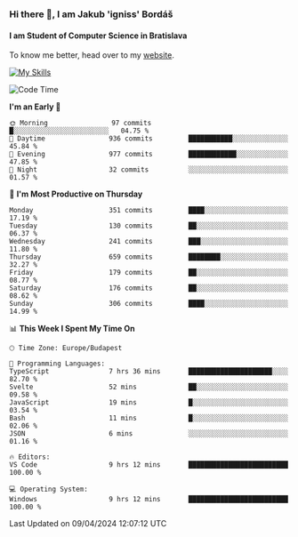 ### Hi there 👋, I am Jakub 'igniss' Bordáš

#### I am Student of Computer Science in Bratislava
To know me better, head over to my [website](https://bordas.sk).

[![My Skills](https://skillicons.dev/icons?i=js,html,css,figma,svelte,java,kotlin,python,postgresql,typescript,nest,nodejs)](https://bordas.sk)


<!--START_SECTION:waka-->
![Code Time](http://img.shields.io/badge/Code%20Time-1%2C462%20hrs%2056%20mins-blue)

**I'm an Early 🐤** 

```text
🌞 Morning                97 commits          █░░░░░░░░░░░░░░░░░░░░░░░░   04.75 % 
🌆 Daytime                936 commits         ███████████░░░░░░░░░░░░░░   45.84 % 
🌃 Evening                977 commits         ████████████░░░░░░░░░░░░░   47.85 % 
🌙 Night                  32 commits          ░░░░░░░░░░░░░░░░░░░░░░░░░   01.57 % 
```
📅 **I'm Most Productive on Thursday** 

```text
Monday                   351 commits         ████░░░░░░░░░░░░░░░░░░░░░   17.19 % 
Tuesday                  130 commits         ██░░░░░░░░░░░░░░░░░░░░░░░   06.37 % 
Wednesday                241 commits         ███░░░░░░░░░░░░░░░░░░░░░░   11.80 % 
Thursday                 659 commits         ████████░░░░░░░░░░░░░░░░░   32.27 % 
Friday                   179 commits         ██░░░░░░░░░░░░░░░░░░░░░░░   08.77 % 
Saturday                 176 commits         ██░░░░░░░░░░░░░░░░░░░░░░░   08.62 % 
Sunday                   306 commits         ████░░░░░░░░░░░░░░░░░░░░░   14.99 % 
```


📊 **This Week I Spent My Time On** 

```text
🕑︎ Time Zone: Europe/Budapest

💬 Programming Languages: 
TypeScript               7 hrs 36 mins       █████████████████████░░░░   82.70 % 
Svelte                   52 mins             ██░░░░░░░░░░░░░░░░░░░░░░░   09.58 % 
JavaScript               19 mins             █░░░░░░░░░░░░░░░░░░░░░░░░   03.54 % 
Bash                     11 mins             █░░░░░░░░░░░░░░░░░░░░░░░░   02.06 % 
JSON                     6 mins              ░░░░░░░░░░░░░░░░░░░░░░░░░   01.16 % 

🔥 Editors: 
VS Code                  9 hrs 12 mins       █████████████████████████   100.00 % 

💻 Operating System: 
Windows                  9 hrs 12 mins       █████████████████████████   100.00 % 
```


 Last Updated on 09/04/2024 12:07:12 UTC
<!--END_SECTION:waka-->
